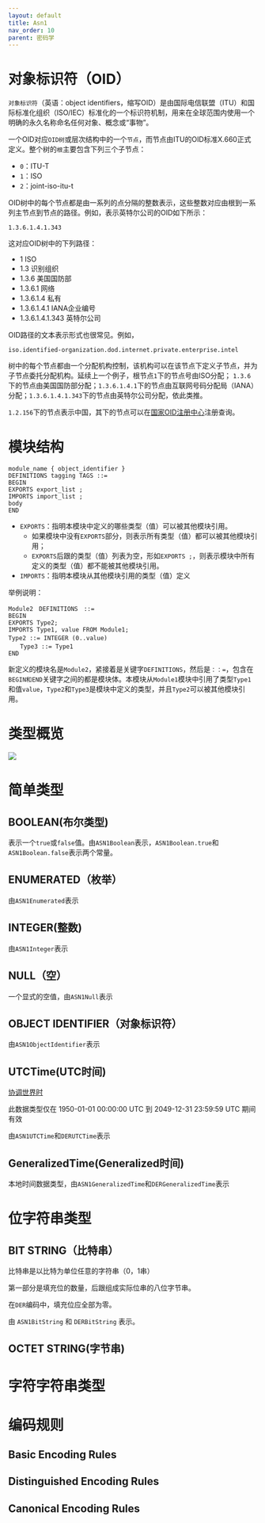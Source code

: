 ```yaml
---
layout: default
title: Asn1
nav_order: 10
parent: 密码学
---
```


# 对象标识符（OID）

`对象标识符`（英语：object identifiers，缩写OID）是由国际电信联盟（ITU）和国际标准化组织（ISO/IEC）标准化的一个标识符机制，用来在全球范围内使用一个明确的永久名称命名任何对象、概念或“事物”。

一个OID对应`OID树`或层次结构中的一个`节点`，而节点由ITU的OID标准X.660正式定义。整个树的`根`主要包含下列三个子节点：

- `0`：ITU-T
- `1`：ISO
- `2`：joint-iso-itu-t

OID树中的每个节点都是由一系列的点分隔的整数表示，这些整数对应由根到一系列主节点到节点的路径。例如，表示英特尔公司的OID如下所示：

`1.3.6.1.4.1.343`

这对应OID树中的下列路径：

- 1 ISO
- 1.3 识别组织
- 1.3.6 美国国防部
- 1.3.6.1 网络
- 1.3.6.1.4 私有
- 1.3.6.1.4.1 IANA企业编号
- 1.3.6.1.4.1.343 英特尔公司

OID路径的文本表示形式也很常见。例如，

`iso.identified-organization.dod.internet.private.enterprise.intel`

树中的每个节点都由一个分配机构控制，该机构可以在该节点下定义子节点，并为子节点委托分配机构。延续上一个例子，根节点`1`下的节点号由ISO分配； `1.3.6`下的节点由美国国防部分配；`1.3.6.1.4.1`下的节点由互联网号码分配局（IANA）分配；`1.3.6.1.4.1.343`下的节点由英特尔公司分配，依此类推。

`1.2.156`下的节点表示中国，其下的节点可以在[国家OID注册中心](http://www.china-oid.org.cn/)注册查询。


# 模块结构

```
module_name { object_identifier }
DEFINITIONS tagging TAGS ::=
BEGIN
EXPORTS export_list ;
IMPORTS import_list ;
body
END
```

- `EXPORTS`：指明本模块中定义的哪些类型（值）可以被其他模块引用。
  - 如果模块中没有`EXPORTS`部分，则表示所有类型（值）都可以被其他模块引用；
  - `EXPORTS`后跟的类型（值）列表为空，形如`EXPORTS ;`，则表示模块中所有定义的类型（值）都不能被其他模块引用。
- `IMPORTS`：指明本模块从其他模块引用的类型（值）定义

举例说明：

```
Module2　DEFINITIONS　::= 
BEGIN 
EXPORTS Type2; 
IMPORTS Type1, value FROM Module1; 
Type2 ::= INTEGER (0..value)　
　　Type3 ::= Type1 
END
```

新定义的模块名是`Module2`，紧接着是关键字`DEFINITIONS`，然后是`：：=`，包含在`BEGIN和END`关键字之间的都是模块体。本模块从`Module1`模块中引用了类型`Type1`和值`value`，`Type2`和`Type3`是模块中定义的类型，并且`Type2`可以被其他模块引用。


# 类型概览

![](https://cdn.jsdelivr.net/gh/guosonglu/images@master/blog-img/ASN1Sequence.png)

# 简单类型

## BOOLEAN(布尔类型)

表示一个`true`或`false`值。由`ASN1Boolean`表示，`ASN1Boolean.true`和`ASN1Boolean.false`表示两个常量。

## ENUMERATED（枚举）

由`ASN1Enumerated`表示

## INTEGER(整数)

由`ASN1Integer`表示

## NULL（空）

一个显式的空值，由`ASN1Null`表示

## OBJECT IDENTIFIER（对象标识符）

由`ASN1ObjectIdentifier`表示

## UTCTime(UTC时间)

[协调世界时](https://zh.wikipedia.org/wiki/%E5%8D%8F%E8%B0%83%E4%B8%96%E7%95%8C%E6%97%B6)

此数据类型仅在 1950-01-01 00:00:00 UTC 到 2049-12-31 23:59:59 UTC 期间有效

由`ASN1UTCTime`和`DERUTCTime`表示

## GeneralizedTime(Generalized时间)

本地时间数据类型，由`ASN1GeneralizedTime`和`DERGeneralizedTime`表示

# 位字符串类型

## BIT STRING（比特串）

比特串是以比特为单位任意的字符串（0，1串）

第一部分是填充位的数量，后跟组成实际位串的八位字节串。

在`DER`编码中，填充位应全部为零。

由 `ASN1BitString` 和 `DERBitString` 表示。

## OCTET STRING(字节串)


# 字符字符串类型

# 编码规则

## Basic Encoding Rules

## Distinguished Encoding Rules

## Canonical Encoding Rules
